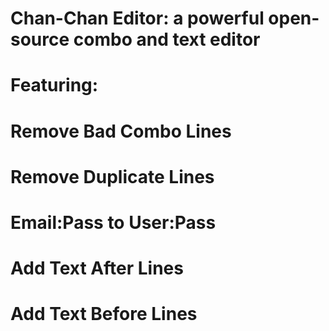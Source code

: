 # Chan-Chan Editor: a powerful open-source combo and text editor

# Featuring:
# Remove Bad Combo Lines
# Remove Duplicate Lines
# Email:Pass to User:Pass
# Add Text After Lines
# Add Text Before Lines
